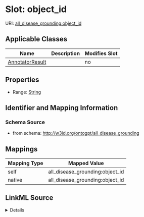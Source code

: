 

# Slot: object_id

URI: [all_disease_grounding:object_id](all_disease_grounding:object_id)



<!-- no inheritance hierarchy -->





## Applicable Classes

| Name | Description | Modifies Slot |
| --- | --- | --- |
| [AnnotatorResult](AnnotatorResult.md) |  |  no  |







## Properties

* Range: [String](String.md)





## Identifier and Mapping Information







### Schema Source


* from schema: http://w3id.org/ontogpt/all_disease_grounding




## Mappings

| Mapping Type | Mapped Value |
| ---  | ---  |
| self | all_disease_grounding:object_id |
| native | all_disease_grounding:object_id |




## LinkML Source

<details>
```yaml
name: object_id
from_schema: http://w3id.org/ontogpt/all_disease_grounding
rank: 1000
alias: object_id
owner: AnnotatorResult
domain_of:
- AnnotatorResult
range: string

```
</details>